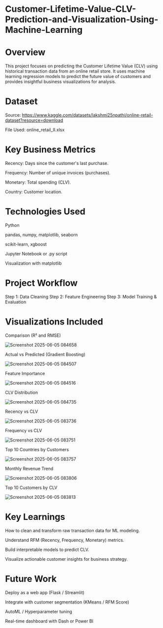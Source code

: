 # Customer-Lifetime-Value-CLV-Prediction-and-Visualization-Using-Machine-Learning

# Overview

This project focuses on predicting the Customer Lifetime Value (CLV) using historical transaction data from an online retail store. It uses machine learning regression models to predict the future value of customers and provides insightful business visualizations for analysis.

# Dataset

Source: https://www.kaggle.com/datasets/lakshmi25npathi/online-retail-dataset?resource=download

File Used: online_retail_II.xlsx


# Key Business Metrics

Recency: Days since the customer's last purchase.

Frequency: Number of unique invoices (purchases).

Monetary: Total spending (CLV).

Country: Customer location.

# Technologies Used

Python

pandas, numpy, matplotlib, seaborn

scikit-learn, xgboost

Jupyter Notebook or .py script

Visualization with matplotlib

# Project Workflow

Step 1: Data Cleaning
Step 2: Feature Engineering
Step 3: Model Training & Evaluation

# Visualizations Included

Comparison (R² and RMSE)

![Screenshot 2025-06-05 084658](https://github.com/user-attachments/assets/830ad032-b716-4e36-bea7-79d4a8943a52)

Actual vs Predicted (Gradient Boosting)

![Screenshot 2025-06-05 084507](https://github.com/user-attachments/assets/4b05c8ea-b996-4201-a113-9bfc8cf17eb4)

Feature Importance

![Screenshot 2025-06-05 084516](https://github.com/user-attachments/assets/c42a478a-0287-4845-93f0-b7992de8c20c)

CLV Distribution

![Screenshot 2025-06-05 084735](https://github.com/user-attachments/assets/efc8dc22-cee4-4988-bc82-7883ede4f73e)

Recency vs CLV

![Screenshot 2025-06-05 083736](https://github.com/user-attachments/assets/5cb32335-8605-441b-8185-81fa3f1c902c)

Frequency vs CLV

![Screenshot 2025-06-05 083751](https://github.com/user-attachments/assets/a6fc87df-0e4e-4ca6-bdf0-506bdf030c2c)

Top 10 Countries by Customers

![Screenshot 2025-06-05 083757](https://github.com/user-attachments/assets/d1f478a1-0235-4eb7-a179-737cc38357f1)

Monthly Revenue Trend

![Screenshot 2025-06-05 083806](https://github.com/user-attachments/assets/a334c757-9081-4142-9a2c-57f4303f2087)

Top 10 Customers by CLV

![Screenshot 2025-06-05 083813](https://github.com/user-attachments/assets/0ba36987-914c-40fc-9a5e-47c17334f85f)

# Key Learnings
How to clean and transform raw transaction data for ML modeling.

Understand RFM (Recency, Frequency, Monetary) metrics.

Build interpretable models to predict CLV.

Visualize actionable customer insights for business strategy.

# Future Work
Deploy as a web app (Flask / Streamlit)

Integrate with customer segmentation (KMeans / RFM Score)

AutoML / Hyperparameter tuning

Real-time dashboard with Dash or Power BI
